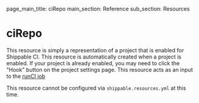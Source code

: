 page_main_title: ciRepo
main_section: Reference
sub_section: Resources

# ciRepo
This resource is simply a representation of a project that is enabled for Shippable CI.  This resource is automatically created when a project is enabled.  If your project is already enabled, you may need to click the "Hook" button on the project settings page.  This resource acts as an input to the [runCI job](job-runci/)

This resource cannot be configured via `shippable.resources.yml` at this time.  
